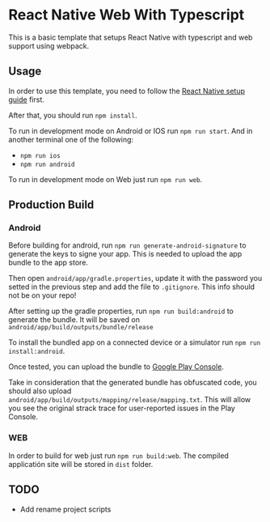 # React Native Web With Typescript

This is a basic template that setups React Native with typescript and web support using webpack.

## Usage

In order to use this template, you need to follow the [React Native setup guide](https://reactnative.dev/docs/environment-setup) first.

After that, you should run `npm install`.

To run in development mode on Android or IOS run `npm run start`.
And in another terminal one of the following:

- `npm run ios`
- `npm run android`

To run in development mode on Web just run `npm run web`.

## Production Build

### Android

Before building for android, run `npm run generate-android-signature` to generate the keys to signe your app. This is needed to upload the app bundle to the app store.

Then open `android/app/gradle.properties`, update it with the password you setted in the previous step and add the file to `.gitignore`. This info should not be on your repo!

After setting up the gradle properties, run `npm run build:android` to generate the bundle. It will be saved on `android/app/build/outputs/bundle/release`

To install the bundled app on a connected device or a simulator run `npm run install:android`.

Once tested, you can upload the bundle to [Google Play Console](https://play.google.com/console).

Take in consideration that the generated bundle has obfuscated code, you should also upload `android/app/build/outputs/mapping/release/mapping.txt`. This will allow you see the original strack trace for user-reported issues in the Play Console.

### WEB

In order to build for web just run `npm run build:web`. The compiled applicatión site will be stored in `dist` folder.

## TODO

- Add rename project scripts
